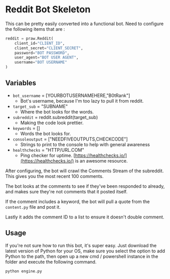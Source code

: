 # Reddit Bot Skeleton

This can be pretty easily converted into a functional bot. Need to configure
the following items that are :

```python
reddit = praw.Reddit(
    client_id="CLIENT_ID",
    client_secret="CLIENT_SECRET",
    password="BOT PASSWORD",
    user_agent="BOT USER AGENT",
    username="BOT USERNAME"
)
```

## Variables

- `bot_username` = [YOURBOTUSERNAMEHERE,"B0tRank"]
  - Bot's username, because I'm too lazy to pull it from reddit.
- `target_sub` = "SUBNAME"
  - Where the bot looks for the words.
- `subreddit` = reddit.subreddit(target_sub)
  - Making the code look prettier.
- `keywords` = []
  - Words the bot looks for.
- `consoleoutput` = ["NEEDFIVEOUTPUTS,CHECKCODE"]
  - Strings to print to the console to help with general awareness
- `healthchecks` = "HTTP/URL.COM"
  - Ping checker for uptime. [https://healthchecks.io/](https://healthchecks.io/)
    is an awesome resource.

After configuring, the bot will crawl the Comments Stream of the subreddit. This
gives you the most recent 100 comments.

The bot looks at the comments to see if they've been responded to already, and
makes sure they're not comments that it posted itself.

If the comment includes a keyword, the bot will pull a quote from the `content.py`
file and post it.

Lastly it adds the comment ID to a list to ensure it doesn't double comment.

## Usage

If you're not sure how to run this bot, it's super easy. Just download the latest
version of Python for your OS, make sure you select the option to add Python to
the path, then open up a new cmd / powershell instance in the folder and execute
the following command.

```bash
python engine.py
```
